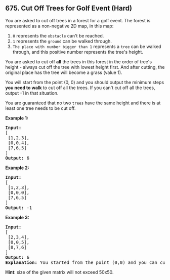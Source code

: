 <!--|This file generated by command(leetcode description); DO NOT EDIT.    |-->
<!--+----------------------------------------------------------------------+-->
<!--|@author    Openset <openset.wang@gmail.com>                           |-->
<!--|@link      https://github.com/openset                                 |-->
<!--|@home      https://github.com/openset/leetcode                        |-->
<!--+----------------------------------------------------------------------+-->

## 675. Cut Off Trees for Golf Event (Hard)

<p>
You are asked to cut off trees in a forest for a golf event. The forest is represented as a non-negative 2D map, in this map:
<ol>
<li><code>0</code> represents the <code>obstacle</code> can't be reached.</li>
<li><code>1</code> represents the <code>ground</code> can be walked through.</li>
<li><code>The place with number bigger than 1</code> represents a <code>tree</code> can be walked through, and this positive number represents the tree's height.</li>
</ol>
</p>

<p>
You are asked to cut off <b>all</b> the trees in this forest in the order of tree's height - always cut off the tree with lowest height first. And after cutting, the original place has the tree will become a grass (value 1). 
</p>

<p>
You will start from the point (0, 0) and you should output the minimum steps <b>you need to walk</b> to cut off all the trees. If you can't cut off all the trees, output -1 in that situation.
</p>

<p>
You are guaranteed that no two <code>trees</code> have the same height and there is at least one tree needs to be cut off.
</p>

<p><b>Example 1:</b><br />
<pre>
<b>Input:</b> 
[
 [1,2,3],
 [0,0,4],
 [7,6,5]
]
<b>Output:</b> 6
</pre>
</p>

<p><b>Example 2:</b><br />
<pre>
<b>Input:</b> 
[
 [1,2,3],
 [0,0,0],
 [7,6,5]
]
<b>Output:</b> -1
</pre>
</p>

<p><b>Example 3:</b><br />
<pre>
<b>Input:</b> 
[
 [2,3,4],
 [0,0,5],
 [8,7,6]
]
<b>Output:</b> 6
<b>Explanation:</b> You started from the point (0,0) and you can cut off the tree in (0,0) directly without walking.
</pre>
</p>

<p>
<b>Hint</b>: size of the given matrix will not exceed 50x50.
</p>